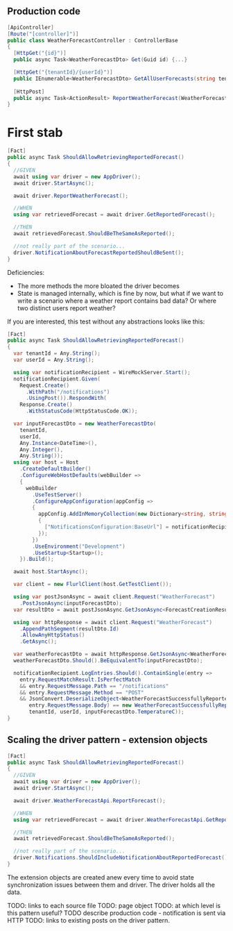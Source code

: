## Production code

```csharp
[ApiController]
[Route("[controller]")]
public class WeatherForecastController : ControllerBase
{
  [HttpGet("{id}")]
  public async Task<WeatherForecastDto> Get(Guid id) {...}

  [HttpGet("{tenantId}/{userId}")]
  public IEnumerable<WeatherForecastDto> GetAllUserForecasts(string tenantId, string userId) {...}
  
  [HttpPost]
  public async Task<ActionResult> ReportWeatherForecast(WeatherForecastDto forecastDto) {...}
}
```

# First stab

```csharp
[Fact]
public async Task ShouldAllowRetrievingReportedForecast()
{
  //GIVEN
  await using var driver = new AppDriver();
  await driver.StartAsync();

  await driver.ReportWeatherForecast();

  //WHEN
  using var retrievedForecast = await driver.GetReportedForecast();

  //THEN
  await retrievedForecast.ShouldBeTheSameAsReported();

  //not really part of the scenario...
  driver.NotificationAboutForecastReportedShouldBeSent();
}
```

Deficiencies:
* The more methods the more bloated the driver becomes
* State is managed internally, which is fine by now, but what if we want to write a scenario where a weather report contains bad data? Or where two distinct users report weather?

If you are interested, this test without any abstractions looks like this:

```csharp
[Fact]
public async Task ShouldAllowRetrievingReportedForecast()
{
  var tenantId = Any.String();
  var userId = Any.String();

  using var notificationRecipient = WireMockServer.Start();
  notificationRecipient.Given(
    Request.Create()
      .WithPath("/notifications")
      .UsingPost()).RespondWith(
    Response.Create()
      .WithStatusCode(HttpStatusCode.OK));

  var inputForecastDto = new WeatherForecastDto(
    tenantId, 
    userId, 
    Any.Instance<DateTime>(),
    Any.Integer(),
    Any.String());
  using var host = Host
    .CreateDefaultBuilder()
    .ConfigureWebHostDefaults(webBuilder =>
    {
      webBuilder
        .UseTestServer()
        .ConfigureAppConfiguration(appConfig =>
        {
          appConfig.AddInMemoryCollection(new Dictionary<string, string>
          {
            ["NotificationsConfiguration:BaseUrl"] = notificationRecipient.Urls.Single()
          });
        })
        .UseEnvironment("Development")
        .UseStartup<Startup>();
    }).Build();

  await host.StartAsync();

  var client = new FlurlClient(host.GetTestClient());

  using var postJsonAsync = await client.Request("WeatherForecast")
    .PostJsonAsync(inputForecastDto);
  var resultDto = await postJsonAsync.GetJsonAsync<ForecastCreationResultDto>();

  using var httpResponse = await client.Request("WeatherForecast")
    .AppendPathSegment(resultDto.Id)
    .AllowAnyHttpStatus()
    .GetAsync();

  var weatherForecastDto = await httpResponse.GetJsonAsync<WeatherForecastDto>();
  weatherForecastDto.Should().BeEquivalentTo(inputForecastDto);

  notificationRecipient.LogEntries.Should().ContainSingle(entry =>
    entry.RequestMatchResult.IsPerfectMatch
    && entry.RequestMessage.Path == "/notifications"
    && entry.RequestMessage.Method == "POST"
    && JsonConvert.DeserializeObject<WeatherForecastSuccessfullyReportedEventDto>(
       entry.RequestMessage.Body) == new WeatherForecastSuccessfullyReportedEventDto(
       tenantId, userId, inputForecastDto.TemperatureC));
}
```

## Scaling the driver pattern - extension objects

```csharp
[Fact]
public async Task ShouldAllowRetrievingReportedForecast()
{
  //GIVEN
  await using var driver = new AppDriver();
  await driver.StartAsync();

  await driver.WeatherForecastApi.ReportForecast();

  //WHEN
  using var retrievedForecast = await driver.WeatherForecastApi.GetReportedForecast();

  //THEN
  await retrievedForecast.ShouldBeTheSameAsReported();

  //not really part of the scenario...
  driver.Notifications.ShouldIncludeNotificationAboutReportedForecast();
}
```

The extension objects are created anew every time to avoid state synchronization issues between them and driver. The driver holds all the data.

TODO: links to each source file
TODO: page object
TODO: at which level is this pattern useful?
TODO describe production code - notification is sent via HTTP
TODO: links to existing posts on the driver pattern.
